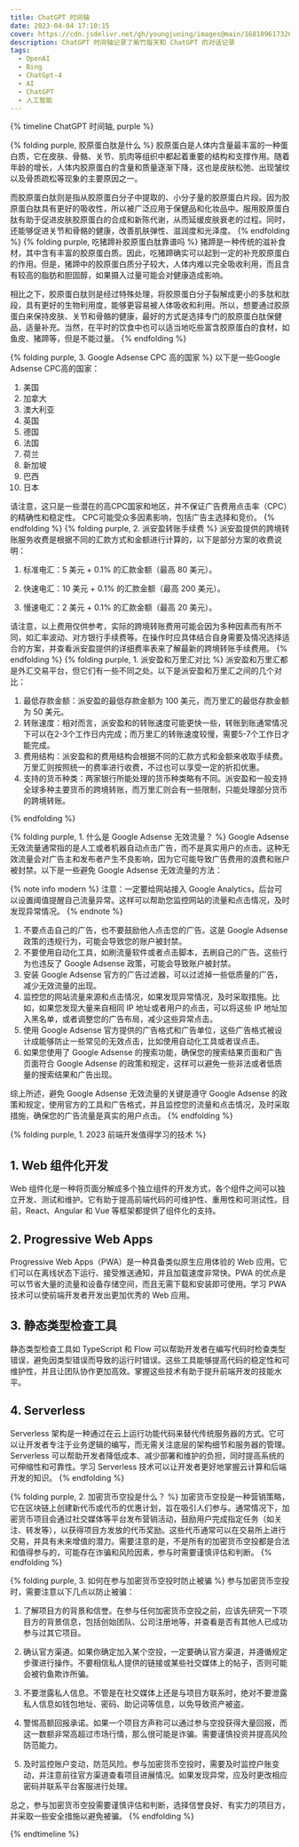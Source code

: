 ```yaml
---
title: ChatGPT 时间轴
date: 2023-04-04 17:10:15
cover: https://cdn.jsdelivr.net/gh/youngjuning/images@main/1681096173263.png
description: ChatGPT 时间轴记录了紫竹每天和 ChatGPT 的对话记录
tags:
  - OpenAI
  - Bing
  - ChatGpt-4
  - AI
  - ChatGPT
  - 人工智能
---
```


{% timeline ChatGPT 时间轴, purple %}
<!-- timeline 2023-04-20 -->
{% folding purple, 胶原蛋白肽是什么 %}
胶原蛋白是人体内含量最丰富的一种蛋白质，它在皮肤、骨骼、关节、肌肉等组织中都起着重要的结构和支撑作用。随着年龄的增长，人体内胶原蛋白的含量和质量逐渐下降，这也是皮肤松弛、出现皱纹以及骨质疏松等现象的主要原因之一。

而胶原蛋白肽则是指从胶原蛋白分子中提取的、小分子量的胶原蛋白片段。因为胶原蛋白肽具有更好的吸收性，所以被广泛应用于保健品和化妆品中。服用胶原蛋白肽有助于促进皮肤胶原蛋白的合成和新陈代谢，从而延缓皮肤衰老的过程。同时，还能够促进关节和骨骼的健康，改善肌肤弹性、滋润度和光泽度。
{% endfolding %}
{% folding purple, 吃猪蹄补胶原蛋白肽靠谱吗 %}
猪蹄是一种传统的滋补食材，其中含有丰富的胶原蛋白质。因此，吃猪蹄确实可以起到一定的补充胶原蛋白的作用。但是，猪蹄中的胶原蛋白质分子较大，人体内难以完全吸收利用，而且含有较高的脂肪和胆固醇，如果摄入过量可能会对健康造成影响。

相比之下，胶原蛋白肽则是经过特殊处理，将胶原蛋白分子裂解成更小的多肽和肽段，具有更好的生物利用度，能够更容易被人体吸收和利用。所以，想要通过胶原蛋白来保持皮肤、关节和骨骼的健康，最好的方式是选择专门的胶原蛋白肽保健品，适量补充。当然，在平时的饮食中也可以适当地吃些富含胶原蛋白的食材，如鱼皮、猪蹄等，但是不能过量。
{% endfolding %}
<!-- endtimeline -->
<!-- timeline 2023-04-11 -->
{% folding purple, 3. Google Adsense CPC 高的国家 %}
以下是一些Google Adsense CPC高的国家：

1. 美国
2. 加拿大
3. 澳大利亚
4. 英国
5. 德国
6. 法国
7. 荷兰
8. 新加坡
9. 巴西
10. 日本

请注意，这只是一些潜在的高CPC国家和地区，并不保证广告费用点击率（CPC）的精确性和稳定性。 CPC可能受众多因素影响，包括广告主选择和竞价。
{% endfolding %}
{% folding purple, 2. 派安盈转账手续费 %}
派安盈提供的跨境转账服务收费是根据不同的汇款方式和金额进行计算的，以下是部分方案的收费说明：

1. 标准电汇：5 美元 + 0.1% 的汇款金额（最高 80 美元）。

2. 快速电汇：10 美元 + 0.1% 的汇款金额（最高 200 美元）。

3. 慢速电汇：2 美元 + 0.1% 的汇款金额（最高 20 美元）。

请注意，以上费用仅供参考，实际的跨境转账费用可能会因为多种因素而有所不同，如汇率波动、对方银行手续费等。在操作时应具体结合自身需要及情况选择适合的方案，并查看派安盈提供的详细费率表来了解最新的跨境转账手续费用。
{% endfolding %}
{% folding purple, 1. 派安盈和万里汇对比 %}
派安盈和万里汇都是外汇交易平台，但它们有一些不同之处。以下是派安盈和万里汇之间的几个对比：

1. 最低存款金额：派安盈的最低存款金额为 100 美元，而万里汇的最低存款金额为 50 美元。
2. 转账速度：相对而言，派安盈和的转账速度可能更快一些，转账到账通常情况下可以在2-3个工作日内完成；而万里汇的转账速度较慢，需要5-7个工作日才能完成。
3. 费用结构：派安盈和的费用结构会根据不同的汇款方式和金额来收取手续费。万里汇则按照统一的费率进行收费，不过也可以享受一定的折扣优惠。
4. 支持的货币种类：两家银行所能处理的货币种类略有不同。派安盈和一般支持全球多种主要货币的跨境转账，而万里汇则会有一些限制，只能处理部分货币的跨境转账。

{% endfolding %}
<!-- endtimeline -->
<!-- timeline 2023-04-10-->
{% folding purple, 1. 什么是 Google Adsense 无效流量？ %}
Google Adsense 无效流量通常指的是人工或者机器自动点击广告，而不是真实用户的点击。这种无效流量会对广告主和发布者产生不良影响，因为它可能导致广告费用的浪费和账户被封禁。以下是一些避免 Google Adsense 无效流量的方法：

{% note info modern %}
注意：一定要给网站接入 Google Analytics，后台可以设置阈值提醒自己流量异常。这样可以帮助您监控网站的流量和点击情况，及时发现异常情况。
{% endnote %}

1. 不要点击自己的广告，也不要鼓励他人点击您的广告。这是 Google Adsense 政策的违规行为，可能会导致您的账户被封禁。
2. 不要使用自动化工具，如刷流量软件或者点击脚本，去刷自己的广告。这些行为也违反了 Google Adsense 政策，可能会导致账户被封禁。
3. 安装 Google Adsense 官方的广告过滤器，可以过滤掉一些低质量的广告，减少无效流量的出现。
4. 监控您的网站流量来源和点击情况，如果发现异常情况，及时采取措施。比如，如果您发现大量来自相同 IP 地址或者用户的点击，可以将这些 IP 地址加入黑名单，或者调整您的广告布局，减少这些异常点击。
5. 使用 Google Adsense 官方提供的广告格式和广告单位，这些广告格式被设计成能够防止一些常见的无效点击，比如使用自动化工具或者误点击。
6. 如果您使用了 Google Adsense 的搜索功能，确保您的搜索结果页面和广告页面符合 Google Adsense 的政策和规定，这样可以避免一些非法或者低质量的搜索结果和广告出现。

综上所述，避免 Google Adsense 无效流量的关键是遵守 Google Adsense 的政策和规定，使用官方的工具和广告格式，并且监控您的流量和点击情况，及时采取措施，确保您的广告流量是真实的用户点击。
{% endfolding %}
<!-- endtimeline -->
<!-- timeline 2023-04-09 -->
{% folding purple, 1. 2023 前端开发值得学习的技术 %}
## 1. Web 组件化开发

Web 组件化是一种将页面分解成多个独立组件的开发方式，各个组件之间可以独立开发、测试和维护。它有助于提高前端代码的可维护性、重用性和可测试性。目前，React、Angular 和 Vue 等框架都提供了组件化的支持。

## 2. Progressive Web Apps

Progressive Web Apps（PWA）是一种具备类似原生应用体验的 Web 应用。它们可以在离线状态下运行、接受推送通知，并且加载速度非常快。PWA 的优点是可以节省大量的流量和设备存储空间，而且无需下载和安装即可使用。学习 PWA 技术可以使前端开发者开发出更加优秀的 Web 应用。

## 3. 静态类型检查工具

静态类型检查工具如 TypeScript 和 Flow 可以帮助开发者在编写代码时检查类型错误，避免因类型错误而导致的运行时错误。这些工具能够提高代码的稳定性和可维护性，并且让团队协作更加高效。掌握这些技术有助于提升前端开发的技能水平。

## 4. Serverless

Serverless 架构是一种通过在云上运行功能代码来替代传统服务器的方式。它可以让开发者专注于业务逻辑的编写，而无需关注底层的架构细节和服务器的管理。Serverless 可以帮助开发者降低成本、减少部署和维护的负担，同时提高系统的可伸缩性和可靠性。学习 Serverless 技术可以让开发者更好地掌握云计算和后端开发的知识。
{% endfolding %}

{% folding purple, 2. 加密货币空投是什么？ %}
加密货币空投是一种营销策略，它在区块链上创建新代币或代币的优惠计划，旨在吸引人们参与。通常情况下，加密货币项目会通过社交媒体等平台发布营销活动，鼓励用户完成指定任务（如关注、转发等），以获得项目方发放的代币奖励。这些代币通常可以在交易所上进行交易，并具有未来增值的潜力。需要注意的是，不是所有的加密货币空投都是合法和值得参与的，可能存在诈骗和风险因素，参与时需要谨慎评估和判断。
{% endfolding %}

{% folding purple, 3. 如何在参与加密货币空投时防止被骗 %}
参与加密货币空投时，需要注意以下几点以防止被骗：

1. 了解项目方的背景和信誉。在参与任何加密货币空投之前，应该先研究一下项目方的背景信息，包括创始团队、公司注册地等，并查看是否有其他人已成功参与过其它项目。

2. 确认官方渠道。如果你确定加入某个空投，一定要确认官方渠道，并遵循规定步骤进行操作。不要相信私人提供的链接或某些社交媒体上的帖子，否则可能会被钓鱼欺诈所骗。

3. 不要泄露私人信息。不管是在社交媒体上还是与项目方联系时，绝对不要泄露私人信息如钱包地址、密码、助记词等信息，以免导致资产被盗。

4. 警惕高额回报承诺。如果一个项目方声称可以通过参与空投获得大量回报，而这一数额非常高超过市场行情，那么很可能是诈骗。需要谨慎投资并提高风险防范能力。

5. 及时监控账户变动，防范风险。参与加密货币空投时，需要及时监控户账变动，并注意前往官方渠道查看项目进展情况。如果发现异常，应及时更改相应密码并联系平台客服进行处理。

总之，参与加密货币空投需要谨慎评估和判断，选择信誉良好、有实力的项目方，并采取一些安全措施以避免被骗。
{% endfolding %}
<!-- endtimeline -->
{% endtimeline %}
